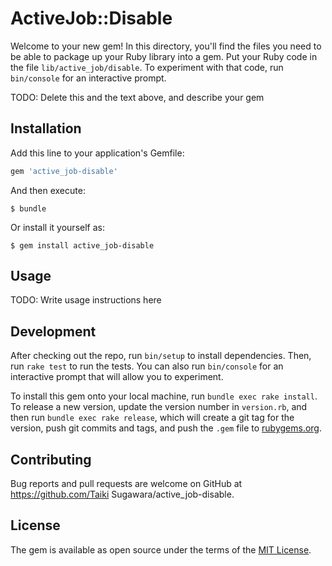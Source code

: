 # ActiveJob::Disable

Welcome to your new gem! In this directory, you'll find the files you need to be able to package up your Ruby library into a gem. Put your Ruby code in the file `lib/active_job/disable`. To experiment with that code, run `bin/console` for an interactive prompt.

TODO: Delete this and the text above, and describe your gem

## Installation

Add this line to your application's Gemfile:

```ruby
gem 'active_job-disable'
```

And then execute:

    $ bundle

Or install it yourself as:

    $ gem install active_job-disable

## Usage

TODO: Write usage instructions here

## Development

After checking out the repo, run `bin/setup` to install dependencies. Then, run `rake test` to run the tests. You can also run `bin/console` for an interactive prompt that will allow you to experiment.

To install this gem onto your local machine, run `bundle exec rake install`. To release a new version, update the version number in `version.rb`, and then run `bundle exec rake release`, which will create a git tag for the version, push git commits and tags, and push the `.gem` file to [rubygems.org](https://rubygems.org).

## Contributing

Bug reports and pull requests are welcome on GitHub at https://github.com/Taiki Sugawara/active_job-disable.


## License

The gem is available as open source under the terms of the [MIT License](http://opensource.org/licenses/MIT).

